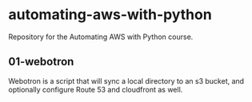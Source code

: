 # automating-aws-with-python
Repository for the  Automating AWS with Python course.

## 01-webotron

Webotron is a script that will sync a local directory to an s3 bucket, and optionally configure Route 53 and cloudfront as well.
